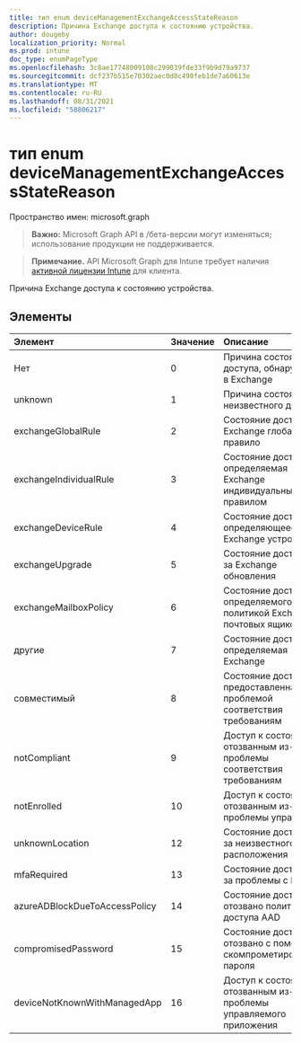 ```yaml
---
title: тип enum deviceManagementExchangeAccessStateReason
description: Причина Exchange доступа к состоянию устройства.
author: dougeby
localization_priority: Normal
ms.prod: intune
doc_type: enumPageType
ms.openlocfilehash: 3c8ae17748009108c299039fde33f9b9d79a9737
ms.sourcegitcommit: dcf237b515e70302aec0d0c490feb1de7a60613e
ms.translationtype: MT
ms.contentlocale: ru-RU
ms.lasthandoff: 08/31/2021
ms.locfileid: "58806217"
---
```

# <a name="devicemanagementexchangeaccessstatereason-enum-type"></a>тип enum deviceManagementExchangeAccessStateReason

Пространство имен: microsoft.graph

> **Важно:** Microsoft Graph API в /бета-версии могут изменяться; использование продукции не поддерживается.

> **Примечание.** API Microsoft Graph для Intune требует наличия [активной лицензии Intune](https://go.microsoft.com/fwlink/?linkid=839381) для клиента.

Причина Exchange доступа к состоянию устройства.

## <a name="members"></a>Элементы
|Элемент|Значение|Описание|
|:---|:---|:---|
|Нет|0|Причина состояния доступа, обнаруженная в Exchange|
|unknown|1|Причина состояния неизвестного доступа|
|exchangeGlobalRule|2|Состояние доступа, Exchange глобальное правило|
|exchangeIndividualRule|3|Состояние доступа, определяемая Exchange индивидуальным правилом|
|exchangeDeviceRule|4 |Состояние доступа, определяющееся Exchange устройства|
|exchangeUpgrade|5 |Состояние доступа из-за Exchange обновления|
|exchangeMailboxPolicy|6 |Состояние доступа, определяемого политикой Exchange почтовых ящиков|
|другие|7 |Состояние доступа, определяемая Exchange|
|совместимый|8 |Состояние доступа, предоставленная проблемой соответствия требованиям|
|notCompliant|9 |Доступ к состояниям, отозванным из-за проблемы соответствия требованиям|
|notEnrolled|10 |Доступ к состояниям, отозванным из-за проблемы управления|
|unknownLocation|12 |Состояние доступа из-за неизвестного расположения|
|mfaRequired|13|Состояние доступа из-за проблемы с MFA|
|azureADBlockDueToAccessPolicy|14 |Состояние доступа отозвано политикой доступа AAD|
|compromisedPassword|15 |Состояние доступа отозвано с помощью скомпрометированного пароля|
|deviceNotKnownWithManagedApp|16 |Доступ к состояниям, отозванным из-за проблемы управляемого приложения|



